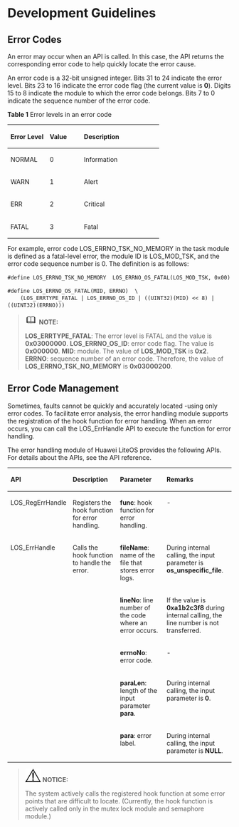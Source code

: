 # Development Guidelines<a name="EN-US_TOPIC_0311018405"></a>

## Error Codes<a name="en-us_topic_0175230332_section29852515161"></a>

An error may occur when an API is called. In this case, the API returns the corresponding error code to help quickly locate the error cause.

An error code is a 32-bit unsigned integer. Bits 31 to 24 indicate the error level. Bits 23 to 16 indicate the error code flag \(the current value is  **0**\). Digits 15 to 8 indicate the module to which the error code belongs. Bits 7 to 0 indicate the sequence number of the error code.

**Table  1**  Error levels in an error code

<a name="en-us_topic_0175230332_table181167813596"></a>
<table><thead align="left"><tr id="en-us_topic_0175230332_row1911615812594"><th class="cellrowborder" valign="top" width="25.81%" id="mcps1.2.4.1.1"><p id="en-us_topic_0175230332_p911618115920"><a name="en-us_topic_0175230332_p911618115920"></a><a name="en-us_topic_0175230332_p911618115920"></a>Error Level</p>
</th>
<th class="cellrowborder" valign="top" width="22.62%" id="mcps1.2.4.1.2"><p id="en-us_topic_0175230332_p1411678165911"><a name="en-us_topic_0175230332_p1411678165911"></a><a name="en-us_topic_0175230332_p1411678165911"></a>Value</p>
</th>
<th class="cellrowborder" valign="top" width="51.57000000000001%" id="mcps1.2.4.1.3"><p id="en-us_topic_0175230332_p187391162018"><a name="en-us_topic_0175230332_p187391162018"></a><a name="en-us_topic_0175230332_p187391162018"></a>Description</p>
</th>
</tr>
</thead>
<tbody><tr id="en-us_topic_0175230332_row131165816596"><td class="cellrowborder" valign="top" width="25.81%" headers="mcps1.2.4.1.1 "><p id="en-us_topic_0175230332_p171169885914"><a name="en-us_topic_0175230332_p171169885914"></a><a name="en-us_topic_0175230332_p171169885914"></a>NORMAL</p>
</td>
<td class="cellrowborder" valign="top" width="22.62%" headers="mcps1.2.4.1.2 "><p id="en-us_topic_0175230332_p5116888596"><a name="en-us_topic_0175230332_p5116888596"></a><a name="en-us_topic_0175230332_p5116888596"></a>0</p>
</td>
<td class="cellrowborder" valign="top" width="51.57000000000001%" headers="mcps1.2.4.1.3 "><p id="en-us_topic_0175230332_p1373917161105"><a name="en-us_topic_0175230332_p1373917161105"></a><a name="en-us_topic_0175230332_p1373917161105"></a>Information</p>
</td>
</tr>
<tr id="en-us_topic_0175230332_row411615816594"><td class="cellrowborder" valign="top" width="25.81%" headers="mcps1.2.4.1.1 "><p id="en-us_topic_0175230332_p1011618820594"><a name="en-us_topic_0175230332_p1011618820594"></a><a name="en-us_topic_0175230332_p1011618820594"></a>WARN</p>
</td>
<td class="cellrowborder" valign="top" width="22.62%" headers="mcps1.2.4.1.2 "><p id="en-us_topic_0175230332_p711616810596"><a name="en-us_topic_0175230332_p711616810596"></a><a name="en-us_topic_0175230332_p711616810596"></a>1</p>
</td>
<td class="cellrowborder" valign="top" width="51.57000000000001%" headers="mcps1.2.4.1.3 "><p id="en-us_topic_0175230332_p19739816003"><a name="en-us_topic_0175230332_p19739816003"></a><a name="en-us_topic_0175230332_p19739816003"></a>Alert</p>
</td>
</tr>
<tr id="en-us_topic_0175230332_row91161682594"><td class="cellrowborder" valign="top" width="25.81%" headers="mcps1.2.4.1.1 "><p id="en-us_topic_0175230332_p191161388595"><a name="en-us_topic_0175230332_p191161388595"></a><a name="en-us_topic_0175230332_p191161388595"></a>ERR</p>
</td>
<td class="cellrowborder" valign="top" width="22.62%" headers="mcps1.2.4.1.2 "><p id="en-us_topic_0175230332_p1111668185914"><a name="en-us_topic_0175230332_p1111668185914"></a><a name="en-us_topic_0175230332_p1111668185914"></a>2</p>
</td>
<td class="cellrowborder" valign="top" width="51.57000000000001%" headers="mcps1.2.4.1.3 "><p id="en-us_topic_0175230332_p18739171610017"><a name="en-us_topic_0175230332_p18739171610017"></a><a name="en-us_topic_0175230332_p18739171610017"></a>Critical</p>
</td>
</tr>
<tr id="en-us_topic_0175230332_row19968728185914"><td class="cellrowborder" valign="top" width="25.81%" headers="mcps1.2.4.1.1 "><p id="en-us_topic_0175230332_p1969162845914"><a name="en-us_topic_0175230332_p1969162845914"></a><a name="en-us_topic_0175230332_p1969162845914"></a>FATAL</p>
</td>
<td class="cellrowborder" valign="top" width="22.62%" headers="mcps1.2.4.1.2 "><p id="en-us_topic_0175230332_p696982810596"><a name="en-us_topic_0175230332_p696982810596"></a><a name="en-us_topic_0175230332_p696982810596"></a>3</p>
</td>
<td class="cellrowborder" valign="top" width="51.57000000000001%" headers="mcps1.2.4.1.3 "><p id="en-us_topic_0175230332_p074011618010"><a name="en-us_topic_0175230332_p074011618010"></a><a name="en-us_topic_0175230332_p074011618010"></a>Fatal</p>
</td>
</tr>
</tbody>
</table>

For example, error code LOS\_ERRNO\_TSK\_NO\_MEMORY in the task module is defined as a fatal-level error, the module ID is LOS\_MOD\_TSK, and the error code sequence number is 0. The definition is as follows:

```
#define LOS_ERRNO_TSK_NO_MEMORY  LOS_ERRNO_OS_FATAL(LOS_MOD_TSK, 0x00)
```

```
#define LOS_ERRNO_OS_FATAL(MID, ERRNO)  \
    (LOS_ERRTYPE_FATAL | LOS_ERRNO_OS_ID | ((UINT32)(MID) << 8) | ((UINT32)(ERRNO)))
```

>![](public_sys-resources/icon-note.gif) **NOTE:** 
>
>**LOS\_ERRTYPE\_FATAL**: The error level is FATAL and the value is  **0x03000000**.
>**LOS\_ERRNO\_OS\_ID**: error code flag. The value is  **0x000000**.
>**MID**: module. The value of  **LOS\_MOD\_TSK**  is  **0x2**.
>**ERRNO**: sequence number of an error code.
>Therefore, the value of  **LOS\_ERRNO\_TSK\_NO\_MEMORY**  is  **0x03000200**.

## Error Code Management<a name="en-us_topic_0175230332_section4791065162858"></a>

Sometimes, faults cannot be quickly and accurately located -using only error codes. To facilitate error analysis, the error handling module supports the registration of the hook function for error handling. When an error occurs, you can call the LOS\_ErrHandle API to execute the function for error handling.

The error handling module of Huawei LiteOS provides the following APIs. For details about the APIs, see the API reference.

<a name="en-us_topic_0175230332_table3025663162858"></a>
<table><thead align="left"><tr id="en-us_topic_0175230332_row33230790162858"><th class="cellrowborder" valign="top" width="16.22837716228377%" id="mcps1.1.5.1.1"><p id="en-us_topic_0175230332_p57624058162858"><a name="en-us_topic_0175230332_p57624058162858"></a><a name="en-us_topic_0175230332_p57624058162858"></a>API</p>
</th>
<th class="cellrowborder" valign="top" width="24.607539246075394%" id="mcps1.1.5.1.2"><p id="en-us_topic_0175230332_p37037121162858"><a name="en-us_topic_0175230332_p37037121162858"></a><a name="en-us_topic_0175230332_p37037121162858"></a>Description</p>
</th>
<th class="cellrowborder" valign="top" width="25.857414258574142%" id="mcps1.1.5.1.3"><p id="en-us_topic_0175230332_p10255125316586"><a name="en-us_topic_0175230332_p10255125316586"></a><a name="en-us_topic_0175230332_p10255125316586"></a><strong id="en-us_topic_0175230332_b533125564411"><a name="en-us_topic_0175230332_b533125564411"></a><a name="en-us_topic_0175230332_b533125564411"></a>Parameter</strong></p>
</th>
<th class="cellrowborder" valign="top" width="33.306669333066694%" id="mcps1.1.5.1.4"><p id="en-us_topic_0175230332_p817653416591"><a name="en-us_topic_0175230332_p817653416591"></a><a name="en-us_topic_0175230332_p817653416591"></a>Remarks</p>
</th>
</tr>
</thead>
<tbody><tr id="en-us_topic_0175230332_row19886134212579"><td class="cellrowborder" valign="top" width="16.22837716228377%" headers="mcps1.1.5.1.1 "><p id="en-us_topic_0175230332_p3886204219573"><a name="en-us_topic_0175230332_p3886204219573"></a><a name="en-us_topic_0175230332_p3886204219573"></a>LOS_RegErrHandle</p>
</td>
<td class="cellrowborder" valign="top" width="24.607539246075394%" headers="mcps1.1.5.1.2 "><p id="en-us_topic_0175230332_p8887142155718"><a name="en-us_topic_0175230332_p8887142155718"></a><a name="en-us_topic_0175230332_p8887142155718"></a>Registers the hook function for error handling.</p>
</td>
<td class="cellrowborder" valign="top" width="25.857414258574142%" headers="mcps1.1.5.1.3 "><p id="en-us_topic_0175230332_p182558531589"><a name="en-us_topic_0175230332_p182558531589"></a><a name="en-us_topic_0175230332_p182558531589"></a><strong id="en-us_topic_0175230332_b14584135954510"><a name="en-us_topic_0175230332_b14584135954510"></a><a name="en-us_topic_0175230332_b14584135954510"></a>func</strong>: hook function for error handling.</p>
</td>
<td class="cellrowborder" valign="top" width="33.306669333066694%" headers="mcps1.1.5.1.4 "><p id="en-us_topic_0175230332_p17176143414596"><a name="en-us_topic_0175230332_p17176143414596"></a><a name="en-us_topic_0175230332_p17176143414596"></a>-</p>
</td>
</tr>
<tr id="en-us_topic_0175230332_row65700953153913"><td class="cellrowborder" rowspan="5" valign="top" width="16.22837716228377%" headers="mcps1.1.5.1.1 "><p id="en-us_topic_0175230332_p23722761153913"><a name="en-us_topic_0175230332_p23722761153913"></a><a name="en-us_topic_0175230332_p23722761153913"></a>LOS_ErrHandle</p>
</td>
<td class="cellrowborder" rowspan="5" valign="top" width="24.607539246075394%" headers="mcps1.1.5.1.2 "><p id="en-us_topic_0175230332_p42495518153913"><a name="en-us_topic_0175230332_p42495518153913"></a><a name="en-us_topic_0175230332_p42495518153913"></a>Calls the hook function to handle the error.</p>
</td>
<td class="cellrowborder" valign="top" width="25.857414258574142%" headers="mcps1.1.5.1.3 "><p id="en-us_topic_0175230332_p1125515536588"><a name="en-us_topic_0175230332_p1125515536588"></a><a name="en-us_topic_0175230332_p1125515536588"></a><strong id="en-us_topic_0175230332_b7778143134614"><a name="en-us_topic_0175230332_b7778143134614"></a><a name="en-us_topic_0175230332_b7778143134614"></a>fileName</strong>: name of the file that stores error logs.</p>
</td>
<td class="cellrowborder" valign="top" width="33.306669333066694%" headers="mcps1.1.5.1.4 "><p id="en-us_topic_0175230332_p10176183455917"><a name="en-us_topic_0175230332_p10176183455917"></a><a name="en-us_topic_0175230332_p10176183455917"></a>During internal calling, the input parameter is <strong id="en-us_topic_0175230332_b133441959174610"><a name="en-us_topic_0175230332_b133441959174610"></a><a name="en-us_topic_0175230332_b133441959174610"></a>os_unspecific_file</strong>.</p>
</td>
</tr>
<tr id="en-us_topic_0175230332_row147465137018"><td class="cellrowborder" valign="top" headers="mcps1.1.5.1.1 "><p id="en-us_topic_0175230332_p1874711319013"><a name="en-us_topic_0175230332_p1874711319013"></a><a name="en-us_topic_0175230332_p1874711319013"></a><strong id="en-us_topic_0175230332_b17311217473"><a name="en-us_topic_0175230332_b17311217473"></a><a name="en-us_topic_0175230332_b17311217473"></a>lineNo</strong>: line number of the code where an error occurs.</p>
</td>
<td class="cellrowborder" valign="top" headers="mcps1.1.5.1.2 "><p id="en-us_topic_0175230332_p37471513301"><a name="en-us_topic_0175230332_p37471513301"></a><a name="en-us_topic_0175230332_p37471513301"></a>If the value is <strong id="en-us_topic_0175230332_b97081415474"><a name="en-us_topic_0175230332_b97081415474"></a><a name="en-us_topic_0175230332_b97081415474"></a>0xa1b2c3f8</strong> during internal calling, the line number is not transferred.</p>
</td>
</tr>
<tr id="en-us_topic_0175230332_row853242816018"><td class="cellrowborder" valign="top" headers="mcps1.1.5.1.1 "><p id="en-us_topic_0175230332_p16532328904"><a name="en-us_topic_0175230332_p16532328904"></a><a name="en-us_topic_0175230332_p16532328904"></a><strong id="en-us_topic_0175230332_b14366931184710"><a name="en-us_topic_0175230332_b14366931184710"></a><a name="en-us_topic_0175230332_b14366931184710"></a>errnoNo</strong>: error code.</p>
</td>
<td class="cellrowborder" valign="top" headers="mcps1.1.5.1.2 "><p id="en-us_topic_0175230332_p653219281502"><a name="en-us_topic_0175230332_p653219281502"></a><a name="en-us_topic_0175230332_p653219281502"></a>-</p>
</td>
</tr>
<tr id="en-us_topic_0175230332_row158973181308"><td class="cellrowborder" valign="top" headers="mcps1.1.5.1.1 "><p id="en-us_topic_0175230332_p689771819017"><a name="en-us_topic_0175230332_p689771819017"></a><a name="en-us_topic_0175230332_p689771819017"></a><strong id="en-us_topic_0175230332_b19954183616473"><a name="en-us_topic_0175230332_b19954183616473"></a><a name="en-us_topic_0175230332_b19954183616473"></a>paraLen</strong>: length of the input parameter <strong id="en-us_topic_0175230332_b11201154974716"><a name="en-us_topic_0175230332_b11201154974716"></a><a name="en-us_topic_0175230332_b11201154974716"></a>para</strong>.</p>
</td>
<td class="cellrowborder" valign="top" headers="mcps1.1.5.1.2 "><p id="en-us_topic_0175230332_p128975181707"><a name="en-us_topic_0175230332_p128975181707"></a><a name="en-us_topic_0175230332_p128975181707"></a>During internal calling, the input parameter is <strong id="en-us_topic_0175230332_b8143959184710"><a name="en-us_topic_0175230332_b8143959184710"></a><a name="en-us_topic_0175230332_b8143959184710"></a>0</strong>.</p>
</td>
</tr>
<tr id="en-us_topic_0175230332_row8697181313"><td class="cellrowborder" valign="top" headers="mcps1.1.5.1.1 "><p id="en-us_topic_0175230332_p36914188113"><a name="en-us_topic_0175230332_p36914188113"></a><a name="en-us_topic_0175230332_p36914188113"></a><strong id="en-us_topic_0175230332_b33843984820"><a name="en-us_topic_0175230332_b33843984820"></a><a name="en-us_topic_0175230332_b33843984820"></a>para</strong>: error label.</p>
</td>
<td class="cellrowborder" valign="top" headers="mcps1.1.5.1.2 "><p id="en-us_topic_0175230332_p1469121814119"><a name="en-us_topic_0175230332_p1469121814119"></a><a name="en-us_topic_0175230332_p1469121814119"></a>During internal calling, the input parameter is <strong id="en-us_topic_0175230332_b15770544151418"><a name="en-us_topic_0175230332_b15770544151418"></a><a name="en-us_topic_0175230332_b15770544151418"></a>NULL</strong>.</p>
</td>
</tr>
</tbody>
</table>

>![](public_sys-resources/icon-notice.gif) **NOTICE:** 
>
>The system actively calls the registered hook function at some error points that are difficult to locate. \(Currently, the hook function is actively called only in the mutex lock module and semaphore module.\)

